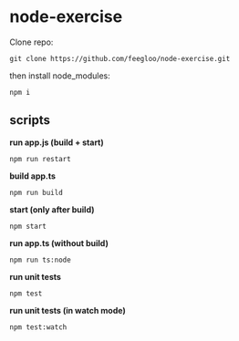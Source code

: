 # node-exercise

Clone repo:

```
git clone https://github.com/feegloo/node-exercise.git
```

then install node_modules:

```
npm i
```

## scripts

**run app.js (build + start)**

```
npm run restart
```

**build app.ts**

```
npm run build
```

**start (only after build)**

```
npm start
```

**run app.ts (without build)**

```
npm run ts:node
```

**run unit tests**

```
npm test
```

**run unit tests (in watch mode)**

```
npm test:watch
```
